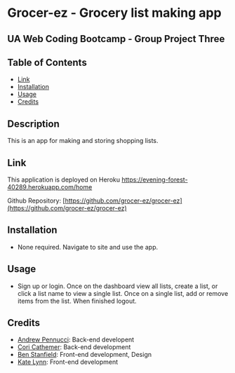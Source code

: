 # Grocer-ez -  Grocery list making app
## UA Web Coding Bootcamp - Group Project Three

## Table of Contents  
* [Link](#Link)
* [Installation](#Installation) 
* [Usage](#Usage)
* [Credits](#credits)

## Description  

This is an app for making and storing shopping lists. 

## Link

This application is deployed on Heroku https://evening-forest-40289.herokuapp.com/home

Github Repository: [https://github.com/grocer-ez/grocer-ez](https://github.com/grocer-ez/grocer-ez)

## Installation  

* None required. Navigate to site and use the app.

## Usage  

* Sign up or login. Once on the dashboard view all lists, create a list, or click a list name to view a single list. Once on a single list, add or remove items from the list. When finished logout.

## Credits
* [Andrew Pennucci](https://github.com/a7063p): Back-end developent
* [Cori Cathemer](https://github.com/coricathemer): Back-end development
* [Ben Stanfield](https://github.com/bstanfield1992): Front-end development, Design
* [Kate Lynn](https://github.com/klynn726): Front-end development